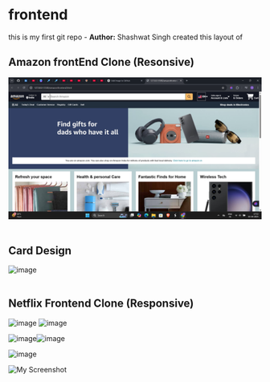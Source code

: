 # frontend
<strond>this is my first git repo - **Author:** Shashwat Singh
created this layout of 


##  Amazon frontEnd Clone (Resonsive)



![image](https://github.com/itsshashwatsingh/amazon-clone-frontend/blob/main/Screenshot%202025-04-03%20175317.png?raw=true)<br><br>


##  Card Design
  



![image](https://github.com/itsshashwatsingh/frontend/blob/main/Screenshot%202025-04-04%20180133.png?raw=true)<br><br>


##  Netflix Frontend Clone (Responsive)


![image](https://github.com/itsshashwatsingh/frontend/blob/main/Screenshot%202025-04-09%20000040.png) ![image](https://github.com/itsshashwatsingh/frontend/blob/main/Screenshot%202025-04-11%20001817.png)


![image](https://github.com/itsshashwatsingh/frontend/blob/main/Screenshot%202025-04-11%20002043.png)![image](https://github.com/itsshashwatsingh/frontend/blob/main/Screenshot%202025-04-11%20002217.png)


![image](https://github.com/itsshashwatsingh/frontend/blob/main/Screenshot%202025-04-11%20002259.png)

<img src="https://github.com/itsshashwatsingh/frontend/blob/main/Screenshot%202025-04-09%20000040.png" alt="My Screenshot" width="400"/>

